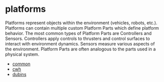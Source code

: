 # platforms

Platforms represent objects within the environment (vehicles, robots, etc.).
Platforms can contain multiple custom Platform Parts which
define platform behavior. The most common types of Platform
Parts are Controllers and Sensors. Controllers apply controls to thrusters and control
surfaces to interact with environment dynamics. Sensors measure various aspects
of the environment. Platform Parts are often analogous to the
parts used in a physical system.

- [common](../../../reference/core/platforms/common/sensors.md)
- [cwh](cwh/index.md)
- [dubins](dubins/index.md)
